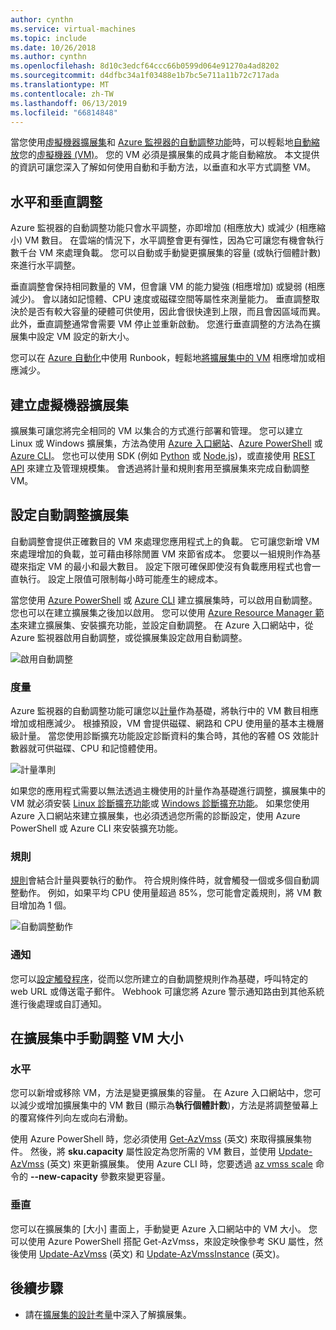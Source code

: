 ```yaml
---
author: cynthn
ms.service: virtual-machines
ms.topic: include
ms.date: 10/26/2018
ms.author: cynthn
ms.openlocfilehash: 8d10c3edcf64ccc66b0599d064e91270a4ad8202
ms.sourcegitcommit: d4dfbc34a1f03488e1b7bc5e711a11b72c717ada
ms.translationtype: MT
ms.contentlocale: zh-TW
ms.lasthandoff: 06/13/2019
ms.locfileid: "66814848"
---
```

當您使用[虛擬機器擴展集](../articles/virtual-machine-scale-sets/virtual-machine-scale-sets-overview.md)和 [Azure 監視器的自動調整功能](../articles/azure-monitor/platform/autoscale-overview.md)時，可以輕鬆地[自動縮放](../articles/azure-monitor/platform/autoscale-best-practices.md)您的[虛擬機器 (VM)](../articles/virtual-machines/windows/overview.md)。 您的 VM 必須是擴展集的成員才能自動縮放。 本文提供的資訊可讓您深入了解如何使用自動和手動方法，以垂直和水平方式調整 VM。

## <a name="horizontal-or-vertical-scaling"></a>水平和垂直調整

Azure 監視器的自動調整功能只會水平調整，亦即增加 (相應放大) 或減少 (相應縮小) VM 數目。 在雲端的情況下，水平調整會更有彈性，因為它可讓您有機會執行數千台 VM 來處理負載。 您可以自動或手動變更擴展集的容量 (或執行個體計數) 來進行水平調整。 

垂直調整會保持相同數量的 VM，但會讓 VM 的能力變強 (相應增加) 或變弱 (相應減少)。 會以諸如記憶體、CPU 速度或磁碟空間等屬性來測量能力。 垂直調整取決於是否有較大容量的硬體可供使用，因此會很快達到上限，而且會因區域而異。 此外，垂直調整通常會需要 VM 停止並重新啟動。 您進行垂直調整的方法為在擴展集中設定 VM 設定的新大小。

您可以在 [Azure 自動化](../articles/automation/automation-intro.md)中使用 Runbook，輕鬆地[將擴展集中的 VM](../articles/virtual-machine-scale-sets/virtual-machine-scale-sets-vertical-scale-reprovision.md) 相應增加或相應減少。

## <a name="create-a-virtual-machine-scale-set"></a>建立虛擬機器擴展集

擴展集可讓您將完全相同的 VM 以集合的方式進行部署和管理。 您可以建立 Linux 或 Windows 擴展集，方法為使用 [Azure 入口網站](../articles/virtual-machine-scale-sets/virtual-machine-scale-sets-portal-create.md)、[Azure PowerShell](../articles/virtual-machines/windows/tutorial-create-vmss.md) 或 [Azure CLI](../articles/virtual-machines/linux/tutorial-create-vmss.md)。 您也可以使用 SDK (例如 [Python](https://azure.microsoft.com/develop/python/) 或 [Node.js](/nodejs/azure))，或直接使用 [REST API](/rest/api/compute/virtualmachinescalesets) 來建立及管理規模集。 會透過將計量和規則套用至擴展集來完成自動調整 VM。

## <a name="configure-autoscale-for-a-scale-set"></a>設定自動調整擴展集

自動調整會提供正確數目的 VM 來處理您應用程式上的負載。 它可讓您新增 VM 來處理增加的負載，並可藉由移除閒置 VM 來節省成本。 您要以一組規則作為基礎來指定 VM 的最小和最大數目。 設定下限可確保即使沒有負載應用程式也會一直執行。 設定上限值可限制每小時可能產生的總成本。

當您使用 [Azure PowerShell](../articles/azure-monitor/platform/powershell-quickstart-samples.md#create-and-manage-autoscale-settings) 或 [Azure CLI](https://docs.microsoft.com/cli/azure/monitor/autoscale-settings) 建立擴展集時，可以啟用自動調整。 您也可以在建立擴展集之後加以啟用。 您可以使用 [Azure Resource Manager 範本](../articles/virtual-machine-scale-sets/virtual-machine-scale-sets-windows-autoscale.md)來建立擴展集、安裝擴充功能，並設定自動調整。 在 Azure 入口網站中，從 Azure 監視器啟用自動調整，或從擴展集設定啟用自動調整。

![啟用自動調整](./media/virtual-machines-autoscale/virtual-machines-autoscale-enable.png)
 
### <a name="metrics"></a>度量

Azure 監視器的自動調整功能可讓您以[計量](../articles/azure-monitor/platform/autoscale-common-metrics.md)作為基礎，將執行中的 VM 數目相應增加或相應減少。 根據預設，VM 會提供磁碟、網路和 CPU 使用量的基本主機層級計量。 當您使用診斷擴充功能設定診斷資料的集合時，其他的客體 OS 效能計數器就可供磁碟、CPU 和記憶體使用。

![計量準則](./media/virtual-machines-autoscale/virtual-machines-autoscale-criteria.png)

如果您的應用程式需要以無法透過主機使用的計量作為基礎進行調整，擴展集中的 VM 就必須安裝 [Linux 診斷擴充功能](../articles/virtual-machines/linux/diagnostic-extension.md)或 [Windows 診斷擴充功能](../articles/virtual-machines/windows/ps-extensions-diagnostics.md)。 如果您使用 Azure 入口網站來建立擴展集，也必須透過您所需的診斷設定，使用 Azure PowerShell 或 Azure CLI 來安裝擴充功能。
 
### <a name="rules"></a>規則

[規則](../articles/monitoring-and-diagnostics/monitoring-autoscale-scale-by-custom-metric.md)會結合計量與要執行的動作。 符合規則條件時，就會觸發一個或多個自動調整動作。 例如，如果平均 CPU 使用量超過 85%，您可能會定義規則，將 VM 數目增加為 1 個。

![自動調整動作](./media/virtual-machines-autoscale/virtual-machines-autoscale-actions.png)
 
### <a name="notifications"></a>通知

您可以[設定觸發程序](../articles/azure-monitor/platform/autoscale-webhook-email.md)，從而以您所建立的自動調整規則作為基礎，呼叫特定的 web URL 或傳送電子郵件。 Webhook 可讓您將 Azure 警示通知路由到其他系統進行後處理或自訂通知。

## <a name="manually-scale-vms-in-a-scale-set"></a>在擴展集中手動調整 VM 大小

### <a name="horizontal"></a>水平

您可以新增或移除 VM，方法是變更擴展集的容量。 在 Azure 入口網站中，您可以減少或增加擴展集中的 VM 數目 (顯示為**執行個體計數**)，方法是將調整螢幕上的覆寫條件列向左或向右滑動。

使用 Azure PowerShell 時，您必須使用 [Get-AzVmss](https://docs.microsoft.com/powershell/module/az.compute/get-azvmss) \(英文\) 來取得擴展集物件。 然後，將 **sku.capacity** 屬性設定為您所需的 VM 數目，並使用 [Update-AzVmss](https://docs.microsoft.com/powershell/module/az.compute/update-azvmss) \(英文\) 來更新擴展集。 使用 Azure CLI 時，您要透過 [az vmss scale](/cli/azure/vmss?view=azure-cli-latest#az-vmss-scale) 命令的 **--new-capacity** 參數來變更容量。

### <a name="vertical"></a>垂直

您可以在擴展集的 [大小] 畫面上，手動變更 Azure 入口網站中的 VM 大小。 您可以使用 Azure PowerShell 搭配 Get-AzVmss，來設定映像參考 SKU 屬性，然後使用 [Update-AzVmss](https://docs.microsoft.com/powershell/module/az.compute/update-azvmss) \(英文\) 和 [Update-AzVmssInstance](https://docs.microsoft.com/powershell/module/az.compute/update-azvmssinstance) \(英文\)。

## <a name="next-steps"></a>後續步驟

- 請在[擴展集的設計考量](../articles/virtual-machine-scale-sets/virtual-machine-scale-sets-design-overview.md)中深入了解擴展集。


